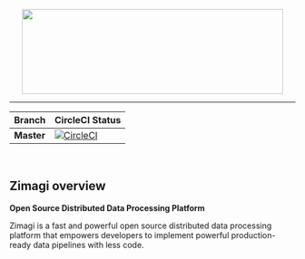 <p align="center">
  <img width="460" height="150" src="https://raw.githubusercontent.com/zimagi/zimagi/master/docs/_static/images/zimagi-logo.png">
</p>
<hr/>

| Branch       | CircleCI Status   |
| :---------   | :-----------------|
| **Master**  | [![CircleCI](https://circleci.com/gh/zimagi/zimagi/tree/master.svg?style=svg)](https://circleci.com/gh/zimagi/zimagi/tree/master) |

<br/>

## Zimagi overview

**Open Source Distributed Data Processing Platform**

Zimagi is a fast and powerful open source distributed data processing platform that empowers developers to implement powerful production-ready data pipelines with less code.
